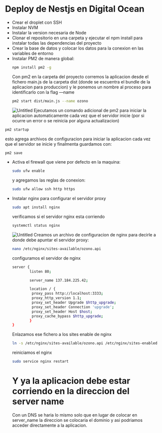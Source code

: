 # Deploy de Nestjs en Digital Ocean

- Crear el droplet con SSH
- Instalar NVM
- Instalar la version necesaria de Node
- Clonar el repositorio en una carpeta y ejecutar el npm install para instalar todas las dependencias del proyecto
- Crear la base de datos y colocar los datos para la conexion en las variables de entorno
- Instalar PM2 de manera global:
  ```bash
  npm install pm2 -g
  ```
  Con pm2 en la carpeta del proyecto corremos la aplicacion desde el fichero main.js de la carpeta dist (donde se escuentra el bundle de la aplicacion para produccion) y le ponemos un nombre al proceso para identificarlo con la flag —name
  ```bash
  pm2 start dist/main.js --name ozono
  ```
  ![Untitled](https://s3.us-west-2.amazonaws.com/secure.notion-static.com/0045e471-f995-4a75-b439-2c892edcaae8/Untitled.png?X-Amz-Algorithm=AWS4-HMAC-SHA256&X-Amz-Content-Sha256=UNSIGNED-PAYLOAD&X-Amz-Credential=AKIAT73L2G45EIPT3X45%2F20220531%2Fus-west-2%2Fs3%2Faws4_request&X-Amz-Date=20220531T201350Z&X-Amz-Expires=86400&X-Amz-Signature=d626acce4b1fa49e2d41ad6df2b5520febfc40f5af0a4e9d0e56682a7340edae&X-Amz-SignedHeaders=host&response-content-disposition=filename%20%3D%22Untitled.png%22&x-id=GetObject)
  Ejecutamos un comando adicional de pm2 para iniciar la aplicacion automaticamente cada vez que el servidor inicie (por si ocurre un error o se reinicia por alguna actualizacion)

```bash
pm2 startup
```

esto agrega archivos de configuracion para iniciar la aplicacion cada vez que el servidor se inicie y finalmenta guardamos con:

```bash
pm2 save
```

- Activa el firewall que viene por defecto en la maquina:

  ```bash
  sudo ufw enable
  ```

  y agregamos las reglas de conexion:

  ```bash
  sudo ufw allow ssh http https
  ```

- Instalar nginx para configurar el servidor proxy

  ```bash
  sudo apt install nginx
  ```

  verificamos si el servidor nginx esta corriendo

  ```bash
  systemctl status nginx
  ```

  ![Untitled](https://s3.us-west-2.amazonaws.com/secure.notion-static.com/eff46314-c9d6-4929-8d54-db6008a7ad7e/Untitled.png?X-Amz-Algorithm=AWS4-HMAC-SHA256&X-Amz-Content-Sha256=UNSIGNED-PAYLOAD&X-Amz-Credential=AKIAT73L2G45EIPT3X45%2F20220531%2Fus-west-2%2Fs3%2Faws4_request&X-Amz-Date=20220531T201613Z&X-Amz-Expires=86400&X-Amz-Signature=0be4ef15a385db9bf7bcd894b17a15162691140fceb36f1dd94928b8600500a5&X-Amz-SignedHeaders=host&response-content-disposition=filename%20%3D%22Untitled.png%22&x-id=GetObject)
  Creamos un archivo de configuracion de nginx para decirle a donde debe apuntar el servidor proxy:

  ```bash
  nano /etc/nginx/sites-available/ozono.api
  ```

  configuramos el servidor de nginx

  ```bash
  server {
          listen 80;

          server_name 137.184.225.42;

          location / {
           proxy_pass http://localhost:3333;
           proxy_http_version 1.1;
           proxy_set_header Upgrade $http_upgrade;
           proxy_set_header Connection 'upgrade';
           proxy_set_header Host $host;
           proxy_cache_bypass $http_upgrade;
          }
  }
  ```

  Enlazamos ese fichero a los sites enable de nginx

  ```bash
  ln -s /etc/nginx/sites-available/ozono.api /etc/nginx/sites-enabled/ozono.api
  ```

  reiniciamos el nginx

  ```bash
  sudo service nginx restart
  ```

  # Y ya la aplicacion debe estar corriendo en la direccion del server name

  Con un DNS se haria lo mismo solo que en lugar de colocar en server_name la direccion se colocaria el dominio y asi podriamos acceder directamente a la aplicacion.
